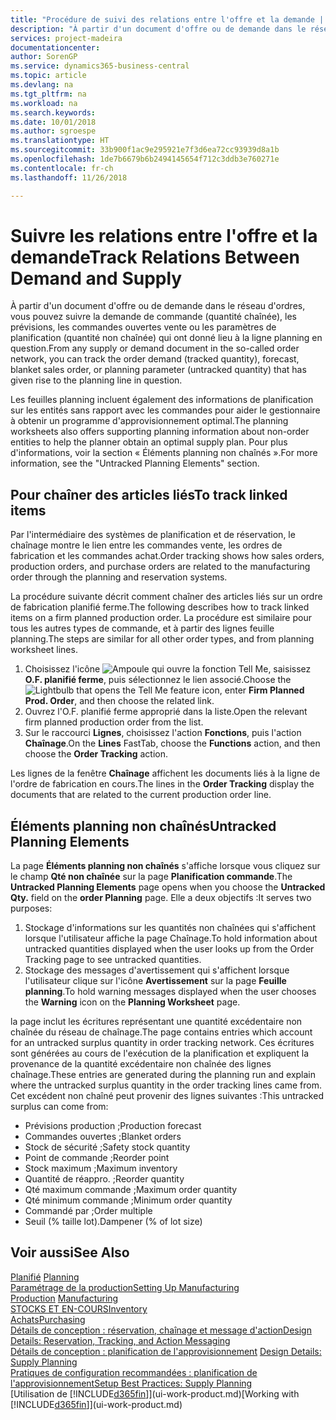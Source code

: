 ```yaml
---
title: "Procédure de suivi des relations entre l'offre et la demande | Microsoft Docs"
description: "À partir d'un document d'offre ou de demande dans le réseau d'ordres, vous pouvez suivre la demande de commande (quantité chaînée), les prévisions, les commandes ouvertes vente ou les paramètres de planification (quantité non chaînée) qui ont donné lieu à la ligne planning en question."
services: project-madeira
documentationcenter: 
author: SorenGP
ms.service: dynamics365-business-central
ms.topic: article
ms.devlang: na
ms.tgt_pltfrm: na
ms.workload: na
ms.search.keywords: 
ms.date: 10/01/2018
ms.author: sgroespe
ms.translationtype: HT
ms.sourcegitcommit: 33b900f1ac9e295921e7f3d6ea72cc93939d8a1b
ms.openlocfilehash: 1de7b6679b6b2494145654f712c3ddb3e760271e
ms.contentlocale: fr-ch
ms.lasthandoff: 11/26/2018

---
```

# <a name="track-relations-between-demand-and-supply"></a><span data-ttu-id="a5785-103">Suivre les relations entre l'offre et la demande</span><span class="sxs-lookup"><span data-stu-id="a5785-103">Track Relations Between Demand and Supply</span></span>
<span data-ttu-id="a5785-104">À partir d'un document d'offre ou de demande dans le réseau d'ordres, vous pouvez suivre la demande de commande (quantité chaînée), les prévisions, les commandes ouvertes vente ou les paramètres de planification (quantité non chaînée) qui ont donné lieu à la ligne planning en question.</span><span class="sxs-lookup"><span data-stu-id="a5785-104">From any supply or demand document in the so-called order network, you can track the order demand (tracked quantity), forecast, blanket sales order, or planning parameter (untracked quantity) that has given rise to the planning line in question.</span></span>

<span data-ttu-id="a5785-105">Les feuilles planning incluent également des informations de planification sur les entités sans rapport avec les commandes pour aider le gestionnaire à obtenir un programme d'approvisionnement optimal.</span><span class="sxs-lookup"><span data-stu-id="a5785-105">The planning worksheets also offers supporting planning information about non-order entities to help the planner obtain an optimal supply plan.</span></span> <span data-ttu-id="a5785-106">Pour plus d'informations, voir la section « Éléments planning non chaînés ».</span><span class="sxs-lookup"><span data-stu-id="a5785-106">For more information, see the "Untracked Planning Elements" section.</span></span>

## <a name="to-track-linked-items"></a><span data-ttu-id="a5785-107">Pour chaîner des articles liés</span><span class="sxs-lookup"><span data-stu-id="a5785-107">To track linked items</span></span>
<span data-ttu-id="a5785-108">Par l'intermédiaire des systèmes de planification et de réservation, le chaînage montre le lien entre les commandes vente, les ordres de fabrication et les commandes achat.</span><span class="sxs-lookup"><span data-stu-id="a5785-108">Order tracking shows how sales orders, production orders, and purchase orders are related to the manufacturing order through the planning and reservation systems.</span></span>

<span data-ttu-id="a5785-109">La procédure suivante décrit comment chaîner des articles liés sur un ordre de fabrication planifié ferme.</span><span class="sxs-lookup"><span data-stu-id="a5785-109">The following describes how to track linked items on a firm planned production order.</span></span> <span data-ttu-id="a5785-110">La procédure est similaire pour tous les autres types de commande, et à partir des lignes feuille planning.</span><span class="sxs-lookup"><span data-stu-id="a5785-110">The steps are similar for all other order types, and from planning worksheet lines.</span></span>

1. <span data-ttu-id="a5785-111">Choisissez l'icône ![Ampoule qui ouvre la fonction Tell Me](media/ui-search/search_small.png "Dites-moi ce que vous voulez faire"), saisissez **O.F. planifié ferme**, puis sélectionnez le lien associé.</span><span class="sxs-lookup"><span data-stu-id="a5785-111">Choose the ![Lightbulb that opens the Tell Me feature](media/ui-search/search_small.png "Tell me what you want to do") icon, enter **Firm Planned Prod. Order**, and then choose the related link.</span></span>
2. <span data-ttu-id="a5785-112">Ouvrez l'O.F. planifié ferme approprié dans la liste.</span><span class="sxs-lookup"><span data-stu-id="a5785-112">Open the relevant firm planned production order from the list.</span></span>
3. <span data-ttu-id="a5785-113">Sur le raccourci **Lignes**, choisissez l'action **Fonctions**, puis l'action **Chaînage**.</span><span class="sxs-lookup"><span data-stu-id="a5785-113">On the **Lines** FastTab, choose the **Functions** action, and then choose the **Order Tracking** action.</span></span>

<span data-ttu-id="a5785-114">Les lignes de la fenêtre **Chaînage** affichent les documents liés à la ligne de l'ordre de fabrication en cours.</span><span class="sxs-lookup"><span data-stu-id="a5785-114">The lines in the **Order Tracking** display the documents that are related to the current production order line.</span></span>

## <a name="untracked-planning-elements"></a><span data-ttu-id="a5785-115">Éléments planning non chaînés</span><span class="sxs-lookup"><span data-stu-id="a5785-115">Untracked Planning Elements</span></span>
<span data-ttu-id="a5785-116">La page **Éléments planning non chaînés** s'affiche lorsque vous cliquez sur le champ **Qté non chaînée** sur la page **Planification commande**.</span><span class="sxs-lookup"><span data-stu-id="a5785-116">The **Untracked Planning Elements** page opens when you choose the **Untracked Qty.** field on the **order Planning** page.</span></span> <span data-ttu-id="a5785-117">Elle a deux objectifs :</span><span class="sxs-lookup"><span data-stu-id="a5785-117">It serves two purposes:</span></span>

1. <span data-ttu-id="a5785-118">Stockage d'informations sur les quantités non chaînées qui s'affichent lorsque l'utilisateur affiche la page Chaînage.</span><span class="sxs-lookup"><span data-stu-id="a5785-118">To hold information about untracked quantities displayed when the user looks up from the Order Tracking page to see untracked quantities.</span></span>
2. <span data-ttu-id="a5785-119">Stockage des messages d'avertissement qui s'affichent lorsque l'utilisateur clique sur l'icône **Avertissement** sur la page **Feuille planning**.</span><span class="sxs-lookup"><span data-stu-id="a5785-119">To hold warning messages displayed when the user chooses the **Warning** icon on the **Planning Worksheet** page.</span></span>

<span data-ttu-id="a5785-120">la page inclut les écritures représentant une quantité excédentaire non chaînée du réseau de chaînage.</span><span class="sxs-lookup"><span data-stu-id="a5785-120">The page contains entries which account for an untracked surplus quantity in order tracking network.</span></span> <span data-ttu-id="a5785-121">Ces écritures sont générées au cours de l'exécution de la planification et expliquent la provenance de la quantité excédentaire non chaînée des lignes chaînage.</span><span class="sxs-lookup"><span data-stu-id="a5785-121">These entries are generated during the planning run and explain where the untracked surplus quantity in the order tracking lines came from.</span></span> <span data-ttu-id="a5785-122">Cet excédent non chaîné peut provenir des lignes suivantes :</span><span class="sxs-lookup"><span data-stu-id="a5785-122">This untracked surplus can come from:</span></span>

- <span data-ttu-id="a5785-123">Prévisions production ;</span><span class="sxs-lookup"><span data-stu-id="a5785-123">Production forecast</span></span>
- <span data-ttu-id="a5785-124">Commandes ouvertes ;</span><span class="sxs-lookup"><span data-stu-id="a5785-124">Blanket orders</span></span>
- <span data-ttu-id="a5785-125">Stock de sécurité ;</span><span class="sxs-lookup"><span data-stu-id="a5785-125">Safety stock quantity</span></span>
- <span data-ttu-id="a5785-126">Point de commande ;</span><span class="sxs-lookup"><span data-stu-id="a5785-126">Reorder point</span></span>
- <span data-ttu-id="a5785-127">Stock maximum ;</span><span class="sxs-lookup"><span data-stu-id="a5785-127">Maximum inventory</span></span>
- <span data-ttu-id="a5785-128">Quantité de réappro. ;</span><span class="sxs-lookup"><span data-stu-id="a5785-128">Reorder quantity</span></span>
- <span data-ttu-id="a5785-129">Qté maximum commande ;</span><span class="sxs-lookup"><span data-stu-id="a5785-129">Maximum order quantity</span></span>
- <span data-ttu-id="a5785-130">Qté minimum commande ;</span><span class="sxs-lookup"><span data-stu-id="a5785-130">Minimum order quantity</span></span>
- <span data-ttu-id="a5785-131">Commandé par ;</span><span class="sxs-lookup"><span data-stu-id="a5785-131">Order multiple</span></span>
- <span data-ttu-id="a5785-132">Seuil (% taille lot).</span><span class="sxs-lookup"><span data-stu-id="a5785-132">Dampener (% of lot size)</span></span>

## <a name="see-also"></a><span data-ttu-id="a5785-133">Voir aussi</span><span class="sxs-lookup"><span data-stu-id="a5785-133">See Also</span></span>  
<span data-ttu-id="a5785-134">[Planifié](production-planning.md) </span><span class="sxs-lookup"><span data-stu-id="a5785-134">[Planning](production-planning.md) </span></span>  
[<span data-ttu-id="a5785-135">Paramétrage de la production</span><span class="sxs-lookup"><span data-stu-id="a5785-135">Setting Up Manufacturing</span></span>](production-configure-production-processes.md)  
<span data-ttu-id="a5785-136">[Production](production-manage-manufacturing.md)  </span><span class="sxs-lookup"><span data-stu-id="a5785-136">[Manufacturing](production-manage-manufacturing.md)  </span></span>  
[<span data-ttu-id="a5785-137">STOCKS ET EN-COURS</span><span class="sxs-lookup"><span data-stu-id="a5785-137">Inventory</span></span>](inventory-manage-inventory.md)  
[<span data-ttu-id="a5785-138">Achats</span><span class="sxs-lookup"><span data-stu-id="a5785-138">Purchasing</span></span>](purchasing-manage-purchasing.md)  
[<span data-ttu-id="a5785-139">Détails de conception : réservation, chaînage et message d'action</span><span class="sxs-lookup"><span data-stu-id="a5785-139">Design Details: Reservation, Tracking, and Action Messaging</span></span>](design-details-reservation-order-tracking-and-action-messaging.md)  
<span data-ttu-id="a5785-140">[Détails de conception : planification de l'approvisionnement](design-details-supply-planning.md) </span><span class="sxs-lookup"><span data-stu-id="a5785-140">[Design Details: Supply Planning](design-details-supply-planning.md) </span></span>  
[<span data-ttu-id="a5785-141">Pratiques de configuration recommandées : planification de l'approvisionnement</span><span class="sxs-lookup"><span data-stu-id="a5785-141">Setup Best Practices: Supply Planning</span></span>](setup-best-practices-supply-planning.md)  
<span data-ttu-id="a5785-142">[Utilisation de [!INCLUDE[d365fin](includes/d365fin_md.md)]](ui-work-product.md)</span><span class="sxs-lookup"><span data-stu-id="a5785-142">[Working with [!INCLUDE[d365fin](includes/d365fin_md.md)]](ui-work-product.md)</span></span>

